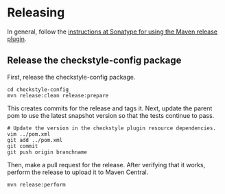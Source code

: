 # Releasing

In general, follow the [instructions at Sonatype for using the Maven release
plugin](http://central.sonatype.org/pages/apache-maven.html).

## Release the checkstyle-config package

First, release the checkstyle-config package.

    cd checkstyle-config
    mvn release:clean release:prepare

This creates commits for the release and tags it. Next, update the parent pom
to use the latest snapshot version so that the tests continue to pass.

    # Update the version in the checkstyle plugin resource dependencies.
    vim ../pom.xml
    git add ../pom.xml
    git commit
    git push origin branchname

Then, make a pull request for the release. After verifying that it works,
perform the release to upload it to Maven Central.

    mvn release:perform

